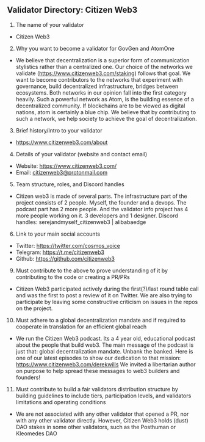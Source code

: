 ## Validator Directory: Citizen Web3

1) The name of your validator

- Citizen Web3

2) Why you want to become a validator for GovGen and AtomOne

- We believe that decentralization is a superior form of communication stylistics rather than a centralized one. Our choice of the networks we validate (https://www.citizenweb3.com/staking) follows that goal. We want to become contributors to the networks that experiment with governance, build decentralized infrastructure, bridges between ecosystems. Both networks in our opinion fall into the first category heavily. Such a powerful network as Atom, is the building essence of a decentralized community. If blockchains are to be viewed as digital nations, atom is certainly a blue chip. We believe that by contributing to such a network, we help society to achieve the goal of decentralization. 

3) Brief history/Intro to your validator

- https://www.citizenweb3.com/about

4) Details of your validator (website and contact email)

- Website: https://www.citizenweb3.com/
- Email: citizenweb3@protonmail.com

5) Team structure, roles, and Discord handles

- Citizen web3 is made of several parts. The infrastructure part of the project consists of 2 people. Myself, the founder and a devops. The podcast part has 2 more people. And the validator info project has 4 more people working on it. 3 developers and 1 designer. 
Discord handles: serejandmyself_citizenweb3 | alibabaedge

6) Link to your main social accounts

- Twitter: https://twitter.com/cosmos_voice
- Telegram: https://t.me/citizenweb3
- Github: https://github.com/citizenweb3

9) Must contribute to the above to prove understanding of it by contributing to the code or creating a PR/PRs

- Citizen Web3 participated actively during the first(?)/last round table call and was the first to post a review of it on Twitter. We are also trying to participate by leaving some constructive criticism on issues in the repos on the project. 

10) Must adhere to a global decentralization mandate and if required to cooperate in translation for an efficient global reach

- We run the Citizen Web3 podcast. Its a 4 year old, educational podcast about the people that build web3. The main message of the podcast is just that: global decentralization mandate. Unbank the banked. Here is one of our latest episodes to show our dedication to that mission: https://www.citizenweb3.com/derekwills
We invited a libertarian author on purpose to help spread these messages to web3 builders and founders! 

11) Must contribute to build a fair validators distribution structure by building guidelines to include tiers, participation levels, and validators limitations and operating conditions

- We are not associated with any other validator that opened a PR, nor with any other validator directly. However, Citizen Web3 holds (dust) DAO stakes in some other validators, such as the Posthuman or Kleomedes DAO
